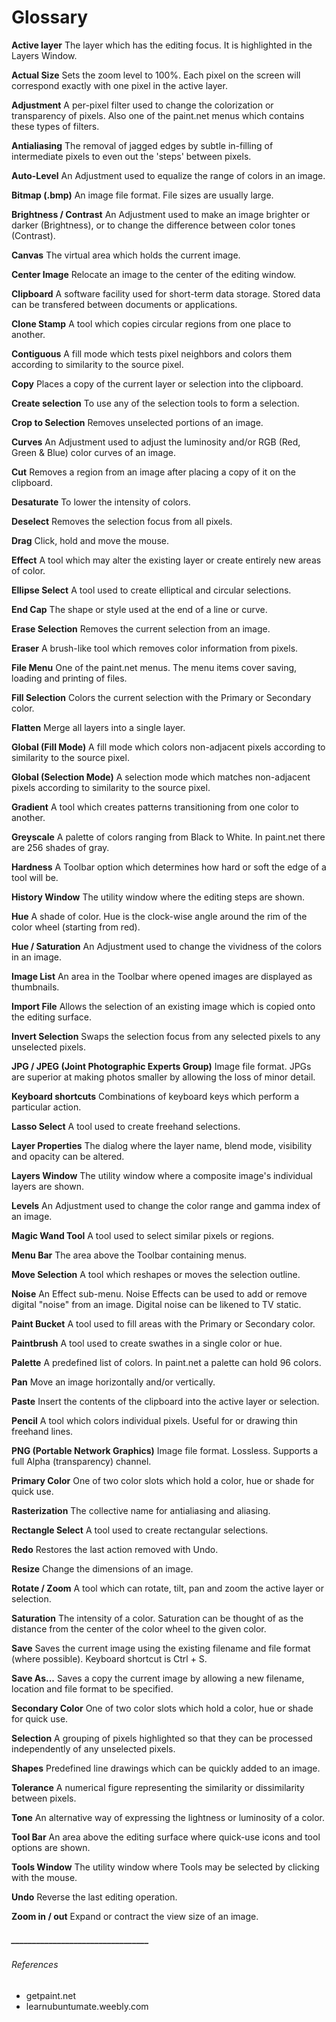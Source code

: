 # Glossary #

**Active layer**
The layer which has the editing focus. It is highlighted in the Layers Window.

**Actual Size**
Sets the zoom level to 100%. Each pixel on the screen will correspond exactly with one pixel in the active layer.

**Adjustment**
A per-pixel filter used to change the colorization or transparency of pixels. Also one of the paint.net menus which contains these types of filters.

**Antialiasing**
The removal of jagged edges by subtle in-filling of intermediate pixels to even out the 'steps' between pixels.

**Auto-Level**
An Adjustment used to equalize the range of colors in an image.

**Bitmap (.bmp)**
An image file format. File sizes are usually large.

**Brightness / Contrast**
An Adjustment used to make an image brighter or darker (Brightness), or to change the difference between color tones (Contrast).

**Canvas**
The virtual area which holds the current image.

**Center Image**
Relocate an image to the center of the editing window.

**Clipboard**
A software facility used for short-term data storage. Stored data can be transfered between documents or applications.

**Clone Stamp**
A tool which copies circular regions from one place to another.

**Contiguous**
A fill mode which tests pixel neighbors and colors them according to similarity to the source pixel.

**Copy**
Places a copy of the current layer or selection into the clipboard.

**Create selection**
To use any of the selection tools to form a selection.

**Crop to Selection**
Removes unselected portions of an image.

**Curves**
An Adjustment used to adjust the luminosity and/or RGB (Red, Green & Blue) color curves of an image.

**Cut**
Removes a region from an image after placing a copy of it on the clipboard.

**Desaturate**
To lower the intensity of colors.

**Deselect**
Removes the selection focus from all pixels.

**Drag**
Click, hold and move the mouse.

**Effect**
A tool which may alter the existing layer or create entirely new areas of color.

**Ellipse Select**
A tool used to create elliptical and circular selections.

**End Cap**
The shape or style used at the end of a line or curve.

**Erase Selection**
Removes the current selection from an image.

**Eraser**
A brush-like tool which removes color information from pixels.

**File Menu**
One of the paint.net menus. The menu items cover saving, loading and printing of files.

**Fill Selection**
Colors the current selection with the Primary or Secondary color.

**Flatten**
Merge all layers into a single layer. 

**Global (Fill Mode)**
A fill mode which colors non-adjacent pixels according to similarity to the source pixel.

**Global (Selection Mode)**
A selection mode which matches non-adjacent pixels according to similarity to the source pixel.

**Gradient**
A tool which creates patterns transitioning from one color to another.

**Greyscale**
A palette of colors ranging from Black to White. In paint.net there are 256 shades of gray.

**Hardness**
A Toolbar option which determines how hard or soft the edge of a tool will be.

**History Window**
The utility window where the editing steps are shown.

**Hue**
A shade of color. Hue is the clock-wise angle around the rim of the color wheel (starting from red).

**Hue / Saturation**
An Adjustment used to change the vividness of the colors in an image.

**Image List**
An area in the Toolbar where opened images are displayed as thumbnails.

**Import File**
Allows the selection of an existing image which is copied onto the editing surface.

**Invert Selection**
Swaps the selection focus from any selected pixels to any unselected pixels.

**JPG / JPEG (Joint Photographic Experts Group)**
Image file format. JPGs are superior at making photos smaller by allowing the loss of minor detail.

**Keyboard shortcuts**
Combinations of keyboard keys which perform a particular action.

**Lasso Select**
A tool used to create freehand selections.

**Layer Properties**
The dialog where the layer name, blend mode, visibility and opacity can be altered.

**Layers Window**
The utility window where a composite image's individual layers are shown.

**Levels**
An Adjustment used to change the color range and gamma index of an image.

**Magic Wand Tool**
A tool used to select similar pixels or regions.

**Menu Bar**
The area above the Toolbar containing menus.

**Move Selection**
A tool which reshapes or moves the selection outline.

**Noise**
An Effect sub-menu. Noise Effects can be used to add or remove digital "noise" from an image. Digital noise can be likened to TV static.

**Paint Bucket**
A tool used to fill areas with the Primary or Secondary color.

**Paintbrush**
A tool used to create swathes in a single color or hue.

**Palette**
A predefined list of colors. In paint.net a palette can hold 96 colors.

**Pan**
Move an image horizontally and/or vertically.

**Paste**
Insert the contents of the clipboard into the active layer or selection.

**Pencil**
A tool which colors individual pixels. Useful for or drawing thin freehand lines.

**PNG (Portable Network Graphics)**
Image file format. Lossless. Supports a full Alpha (transparency) channel.

**Primary Color**
One of two color slots which hold a color, hue or shade for quick use.

**Rasterization**
The collective name for antialiasing and aliasing.

**Rectangle Select**
A tool used to create rectangular selections.

**Redo**
Restores the last action removed with Undo.

**Resize**
Change the dimensions of an image.

**Rotate / Zoom**
A tool which can rotate, tilt, pan and zoom the active layer or selection.

**Saturation**
The intensity of a color. Saturation can be thought of as the distance from the center of the color wheel to the given color.

**Save**
Saves the current image using the existing filename and file format (where possible). Keyboard shortcut is Ctrl + S.

**Save As...**
Saves a copy the current image by allowing a new filename, location and file format to be specified.


**Secondary Color**
One of two color slots which hold a color, hue or shade for quick use.

**Selection**
A grouping of pixels highlighted so that they can be processed independently of any unselected pixels.

**Shapes**
Predefined line drawings which can be quickly added to an image.

**Tolerance**
A numerical figure representing the similarity or dissimilarity between pixels.

**Tone**
An alternative way of expressing the lightness or luminosity of a color.

**Tool Bar**
An area above the editing surface where quick-use icons and tool options are shown.

**Tools Window**
The utility window where Tools may be selected by clicking with the mouse.

**Undo**
Reverse the last editing operation.

**Zoom in / out**
Expand or contract the view size of an image.

##### _________________________________ #####
###### References ######
- getpaint.net  
- learnubuntumate.weebly.com  

